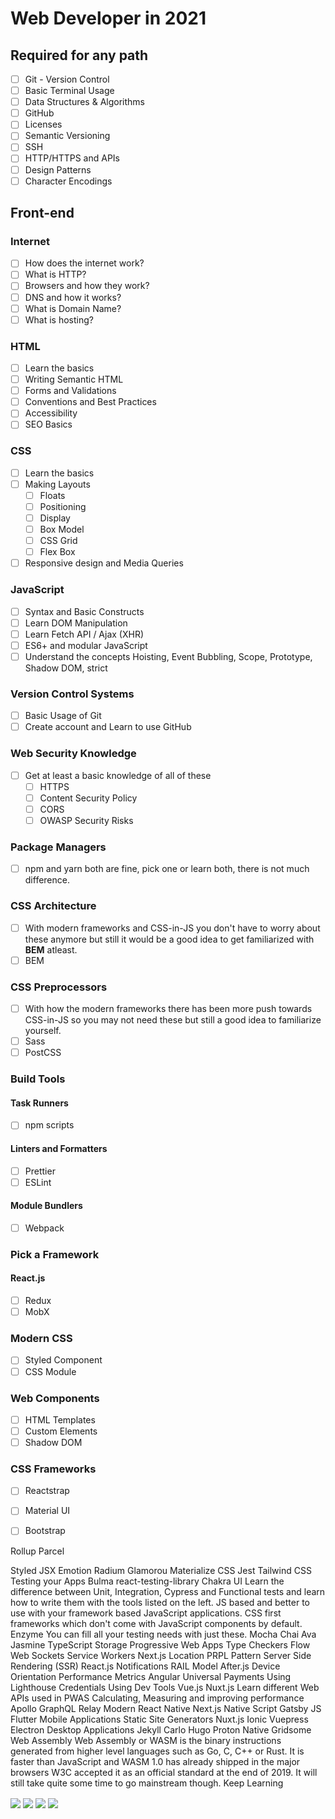 # Web Developer in 2021

## Required for any path
- [ ] Git - Version Control
- [ ] Basic Terminal Usage
- [ ] Data Structures & Algorithms
- [ ] GitHub
- [ ] Licenses
- [ ] Semantic Versioning
- [ ] SSH
- [ ] HTTP/HTTPS and APIs
- [ ] Design Patterns
- [ ] Character Encodings

## Front-end
### Internet
- [ ] How does the internet work?
- [ ] What is HTTP?
- [ ] Browsers and how they work?
- [ ] DNS and how it works?
- [ ] What is Domain Name?
- [ ] What is hosting?

### HTML
- [ ] Learn the basics
- [ ] Writing Semantic HTML
- [ ] Forms and Validations
- [ ] Conventions and Best Practices
- [ ] Accessibility
- [ ] SEO Basics

### CSS
- [ ] Learn the basics
- [ ] Making Layouts
  - [ ] Floats
  - [ ] Positioning
  - [ ] Display
  - [ ] Box Model
  - [ ] CSS Grid
  - [ ] Flex Box
- [ ] Responsive design and Media Queries

### JavaScript
- [ ] Syntax and Basic Constructs
- [ ] Learn DOM Manipulation
- [ ] Learn Fetch API / Ajax (XHR)
- [ ] ES6+ and modular JavaScript
- [ ] Understand the concepts Hoisting, Event Bubbling, Scope, Prototype, Shadow DOM, strict

### Version Control Systems
- [ ] Basic Usage of Git
- [ ] Create account and Learn to use GitHub

### Web Security Knowledge
- [ ] Get at least a basic knowledge of all of these
  - [ ] HTTPS
  - [ ] Content Security Policy
  - [ ] CORS
  - [ ] OWASP Security Risks

### Package Managers
- [ ] npm and yarn both are fine, pick one or learn both, there is not much difference.

### CSS Architecture
- [ ] With modern frameworks and CSS-in-JS you don't have to worry about these anymore but still it would be a good idea to get familiarized with **BEM** atleast.
- [ ] BEM

### CSS Preprocessors
- [ ] With how the modern frameworks there has been more push towards CSS-in-JS so you may not need these but still a good idea to familiarize yourself.
- [ ] Sass
- [ ] PostCSS

### Build Tools
#### Task Runners
  - [ ] npm scripts
#### Linters and Formatters
  - [ ] Prettier
  - [ ] ESLint
#### Module Bundlers
  - [ ] Webpack

### Pick a Framework
#### React.js
  - [ ] Redux
  - [ ] MobX

### Modern CSS
- [ ] Styled Component
- [ ] CSS Module

### Web Components
- [ ] HTML Templates
- [ ] Custom Elements
- [ ] Shadow DOM

### CSS Frameworks
- [ ] Reactstrap
- [ ] Material UI
- [ ] Bootstrap



Rollup
Parcel

Styled JSX
Emotion
Radium
Glamorou
Materialize CSS
Jest
Tailwind CSS
Testing your Apps
Bulma
react-testing-library
Chakra UI
Learn the difference between Unit, Integration,
Cypress
and Functional tests and learn how to write
them with the tools listed on the left.
JS based and better to use
with your framework based
JavaScript applications.
CSS first frameworks which
don't come with JavaScript
components by default.
Enzyme
You can fill all your testing
needs with just these.
Mocha
Chai
Ava
Jasmine
TypeScript
Storage
Progressive Web Apps
Type Checkers
Flow
Web Sockets
Service Workers
Next.js
Location
PRPL Pattern
Server Side Rendering (SSR)
React.js
Notifications
RAIL Model
After.js
Device Orientation
Performance Metrics
Angular
Universal
Payments
Using Lighthouse
Credentials
Using Dev Tools
Vue.js
Nuxt.js
Learn different Web
APIs used in PWAS
Calculating, Measuring
and improving performance
Apollo
GraphQL
Relay Modern
React Native
Next.js
Native Script
Gatsby JS
Flutter
Mobile Applications
Static Site Generators
Nuxt.js
Ionic
Vuepress
Electron
Desktop Applications
Jekyll
Carlo
Hugo
Proton Native
Gridsome
Web Assembly
Web Assembly or WASM is the binary instructions generated from
higher level languages such as Go, C, C++ or Rust. It is faster than
JavaScript and WASM 1.0 has already shipped in the major browsers
W3C accepted it as an official standard at the end of 2019. It will still
take quite some time to go mainstream though.
Keep Learning

<img align="center" src="https://github.com/kamranahmedse/developer-roadmap/raw/master/img/intro.png?v=2021" />
<img align="center" src="https://github.com/kamranahmedse/developer-roadmap/raw/master/img/frontend.png?year-2021-2" />
<img align="center" src="https://github.com/kamranahmedse/developer-roadmap/raw/master/img/backend.png?year-2021-2" />
<img align="center" src="https://github.com/kamranahmedse/developer-roadmap/raw/master/img/devops.png" />
